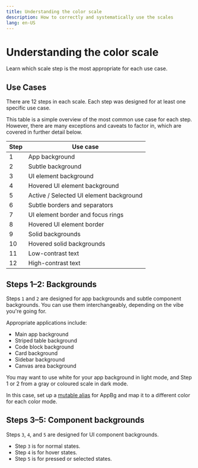 ```yaml
---
title: Understanding the color scale
description: How to correctly and systematically use the scales
lang: en-US
---
```


# Understanding the color scale

Learn which scale step is the most appropriate for each use case.

## Use Cases

There are 12 steps in each scale. Each step was designed for at least one specific use case.

This table is a simple overview of the most common use case for each step. However, there are many exceptions and caveats to factor in, which are covered in further detail below.

| Step | Use case                                 |
| ---- | ---------------------------------------- |
| 1    | App background                           |
| 2    | Subtle background                        |
| 3    | UI element background                    |
| 4    | Hovered UI element background            |
| 5    | Active / Selected UI element background  |
| 6    | Subtle borders and separators            |
| 7    | UI element border and focus rings        |
| 8    | Hovered UI element border                |
| 9    | Solid backgrounds                        |
| 10   | Hovered solid backgrounds                |
| 11   | Low-contrast text                        |
| 12   | High-contrast text                       |

## Steps 1–2: Backgrounds

Steps `1` and `2` are designed for app backgrounds and subtle component backgrounds. You can use them interchangeably, depending on the vibe you're going for.

Appropriate applications include:

- Main app background
- Striped table background
- Code block background
- Card background
- Sidebar background
- Canvas area background

You may want to use white for your app background in light mode, and Step 1 or 2 from a gray or coloured scale in dark mode.

In this case, set up a
[mutable alias](/docs/colors/getting-started/aliasing#mutable-aliases) for
AppBg and map it to a different color for each color mode.

## Steps 3–5: Component backgrounds

Steps `3`, `4`, and `5` are designed for UI component backgrounds.

- Step `3` is for normal states.
- Step `4` is for hover states.
- Step `5` is for pressed or selected states.
